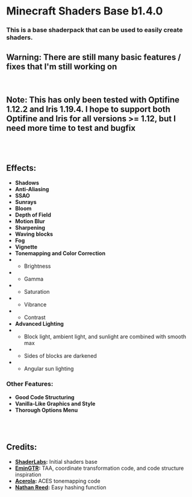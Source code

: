 # Minecraft Shaders Base b1.4.0

### This is a base shaderpack that can be used to easily create shaders.

## Warning: There are still many basic features / fixes that I'm still working on

<br>

## Note: This has only been tested with Optifine 1.12.2 and Iris 1.19.4. I hope to support both Optifine and Iris for all versions >= 1.12, but I need more time to test and bugfix

<br>
<br>

## Effects:

- **Shadows**
- **Anti-Aliasing**
- **SSAO**
- **Sunrays**
- **Bloom**
- **Depth of Field**
- **Motion Blur**
- **Sharpening**
- **Waving blocks**
- **Fog**
- **Vignette**
- **Tonemapping and Color Correction**
- - Brightness
- - Gamma
- - Saturation
- - Vibrance
- - Contrast
- **Advanced Lighting**
- - Block light, ambient light, and sunlight are combined with smooth max
- - Sides of blocks are darkened
- - Angular sun lighting

### Other Features:
- **Good Code Structuring**
- **Vanilla-Like Graphics and Style**
- **Thorough Options Menu**

<br>
<br>

## Credits:

- **[ShaderLabs](https://wiki.shaderlabs.org/wiki/Getting_Started):** Initial shaders base
- **[EminGTR](https://modrinth.com/shader/complementary-reimagined):** TAA, coordinate transformation code, and code structure inspiration
- **[Acerola](https://github.com/GarrettGunnell/Minecraft-Shaders/blob/c1a6f5060dfd91ccac31e04fa529f2be4304a21a/shaders/final.fsh):** ACES tonemapping code
- **[Nathan Reed](https://www.reedbeta.com/blog/hash-functions-for-gpu-rendering/):** Easy hashing function
